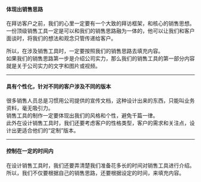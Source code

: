 #### 体现出销售思路
在拜访客户之前，我们的心里一定要有一个大致的拜访框架，和核心的销售思想。    
一份顶级销售工具一定是可以和我们的销售思路融为一体的，他可以让我们和客户面谈时，将我们的想法和观念只管传递给客户。      
      
所以，在涉及销售工具时，一定要按照我们的销售思路去填充内容。      
如果我们的销售思路第一步是介绍公司实力，那么我们的销售工具的第一部分内容就是关于公司实力的文字和图片或视频。        
*****
#### 具有个性化，针对不同的客户涉及不同的版本
很多销售人员总是习惯用公司提供的宣传文档，这种设计出来的东西，只能叫业务资料，毫无吸引力。      
销售工具的制作一定要体现出我们的风格和个性，避免千篇一律。     
此外在设计销售工具时，我们还要考虑客户的性格类型，客户的需求和关注点，设计出更适合他们的“定制”版本。
****
#### 控制在一定的时间内
在设计销售工具时，我们还要弄清楚我们准备花多长的时间对销售工具进行介绍。     
所以，我们不仅要根据自己的销售思路，还要根据设定的时间，来填充内容。